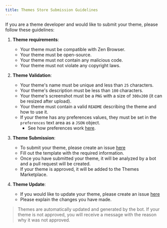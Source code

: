 ```yaml
---
title: Themes Store Submission Guidelines
---
```


If you are a theme developer and would like to submit your theme, please follow these guidelines:

1. **Theme requirements**:
    - Your theme must be compatible with Zen Browser.
    - Your theme must be open-source.
    - Your theme must not contain any malicious code.
    - Your theme must not violate any copyright laws.

2. **Theme Validation**:
    - Your theme's name must be unique and less than `25` characters.
    - Your theme's description must be less than `100` characters.
    - Your theme's screenshot must be a `PNG` with a size of `300x200` (it can be resized after upload).
    - Your theme must contain a valid `README` describing the theme and how to use it.
    - If your theme has any preferences values, they must be set in the `preferences` text area as a `JSON` object.
      - See how preferences work [here](themes-store/themes-marketplace-preferences.md).

3. **Theme Submission**:
    - To submit your theme, please create an issue [here](https://github.com/zen-browser/theme-store/issues/new?assignees=&labels=new-theme&projects=&template=create-theme.yml&title=%5Bcreate-theme%5D%3A+)
    - Fill out the template with the required information.
    - Once you have submitted your theme, it will be analyzed by a bot and a pull request will be created.
    - If your theme is approved, it will be added to the Themes Marketplace.

4. **Theme Update**:
    - If you would like to update your theme, please create an issue [here](https://github.com/zen-browser/theme-store/issues/new)
    - Please explain the changes you have made.

> Themes are automatically updated and generated by the bot. If your theme is not approved, you will receive a message with the reason why it was not approved.
